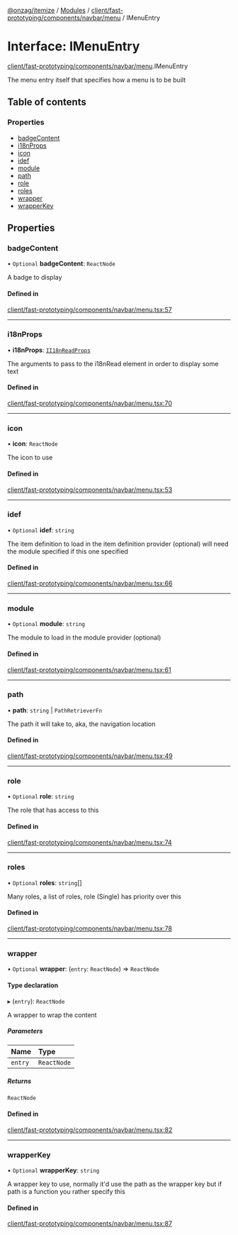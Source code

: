 [@onzag/itemize](../README.md) / [Modules](../modules.md) / [client/fast-prototyping/components/navbar/menu](../modules/client_fast_prototyping_components_navbar_menu.md) / IMenuEntry

# Interface: IMenuEntry

[client/fast-prototyping/components/navbar/menu](../modules/client_fast_prototyping_components_navbar_menu.md).IMenuEntry

The menu entry itself that specifies
how a menu is to be built

## Table of contents

### Properties

- [badgeContent](client_fast_prototyping_components_navbar_menu.IMenuEntry.md#badgecontent)
- [i18nProps](client_fast_prototyping_components_navbar_menu.IMenuEntry.md#i18nprops)
- [icon](client_fast_prototyping_components_navbar_menu.IMenuEntry.md#icon)
- [idef](client_fast_prototyping_components_navbar_menu.IMenuEntry.md#idef)
- [module](client_fast_prototyping_components_navbar_menu.IMenuEntry.md#module)
- [path](client_fast_prototyping_components_navbar_menu.IMenuEntry.md#path)
- [role](client_fast_prototyping_components_navbar_menu.IMenuEntry.md#role)
- [roles](client_fast_prototyping_components_navbar_menu.IMenuEntry.md#roles)
- [wrapper](client_fast_prototyping_components_navbar_menu.IMenuEntry.md#wrapper)
- [wrapperKey](client_fast_prototyping_components_navbar_menu.IMenuEntry.md#wrapperkey)

## Properties

### badgeContent

• `Optional` **badgeContent**: `ReactNode`

A badge to display

#### Defined in

[client/fast-prototyping/components/navbar/menu.tsx:57](https://github.com/onzag/itemize/blob/73e0c39e/client/fast-prototyping/components/navbar/menu.tsx#L57)

___

### i18nProps

• **i18nProps**: [`II18nReadProps`](client_components_localization_I18nRead.II18nReadProps.md)

The arguments to pass to the i18nRead element in order to display some text

#### Defined in

[client/fast-prototyping/components/navbar/menu.tsx:70](https://github.com/onzag/itemize/blob/73e0c39e/client/fast-prototyping/components/navbar/menu.tsx#L70)

___

### icon

• **icon**: `ReactNode`

The icon to use

#### Defined in

[client/fast-prototyping/components/navbar/menu.tsx:53](https://github.com/onzag/itemize/blob/73e0c39e/client/fast-prototyping/components/navbar/menu.tsx#L53)

___

### idef

• `Optional` **idef**: `string`

The item definition to load in the item definition provider (optional)
will need the module specified if this one specified

#### Defined in

[client/fast-prototyping/components/navbar/menu.tsx:66](https://github.com/onzag/itemize/blob/73e0c39e/client/fast-prototyping/components/navbar/menu.tsx#L66)

___

### module

• `Optional` **module**: `string`

The module to load in the module provider (optional)

#### Defined in

[client/fast-prototyping/components/navbar/menu.tsx:61](https://github.com/onzag/itemize/blob/73e0c39e/client/fast-prototyping/components/navbar/menu.tsx#L61)

___

### path

• **path**: `string` \| `PathRetrieverFn`

The path it will take to, aka, the navigation
location

#### Defined in

[client/fast-prototyping/components/navbar/menu.tsx:49](https://github.com/onzag/itemize/blob/73e0c39e/client/fast-prototyping/components/navbar/menu.tsx#L49)

___

### role

• `Optional` **role**: `string`

The role that has access to this

#### Defined in

[client/fast-prototyping/components/navbar/menu.tsx:74](https://github.com/onzag/itemize/blob/73e0c39e/client/fast-prototyping/components/navbar/menu.tsx#L74)

___

### roles

• `Optional` **roles**: `string`[]

Many roles, a list of roles, role (Single) has priority over this

#### Defined in

[client/fast-prototyping/components/navbar/menu.tsx:78](https://github.com/onzag/itemize/blob/73e0c39e/client/fast-prototyping/components/navbar/menu.tsx#L78)

___

### wrapper

• `Optional` **wrapper**: (`entry`: `ReactNode`) => `ReactNode`

#### Type declaration

▸ (`entry`): `ReactNode`

A wrapper to wrap the content

##### Parameters

| Name | Type |
| :------ | :------ |
| `entry` | `ReactNode` |

##### Returns

`ReactNode`

#### Defined in

[client/fast-prototyping/components/navbar/menu.tsx:82](https://github.com/onzag/itemize/blob/73e0c39e/client/fast-prototyping/components/navbar/menu.tsx#L82)

___

### wrapperKey

• `Optional` **wrapperKey**: `string`

A wrapper key to use, normally it'd use the path as the wrapper key
but if path is a function you rather specify this

#### Defined in

[client/fast-prototyping/components/navbar/menu.tsx:87](https://github.com/onzag/itemize/blob/73e0c39e/client/fast-prototyping/components/navbar/menu.tsx#L87)
